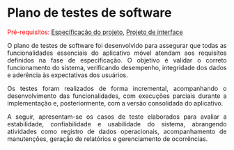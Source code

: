 # Plano de testes de software
<span style="color:red">Pré-requisitos: <a href="02-Especificacao.md"> Especificação do projeto</a></span>, <a href="04-Projeto-interface.md"> Projeto de interface</a>

<p align="justify">O plano de testes de software foi desenvolvido para assegurar que todas as funcionalidades essenciais do aplicativo móvel atendam aos requisitos definidos na fase de especificação. O objetivo é validar o correto funcionamento do sistema, verificando desempenho, integridade dos dados e aderência às expectativas dos usuários.</p>

<p align="justify">Os testes foram realizados de forma incremental, acompanhando o desenvolvimento das funcionalidades, com execuções parciais durante a implementação e, posteriormente, com a versão consolidada do aplicativo.</p>

<p align="justify">A seguir, apresentam-se os casos de teste elaborados para avaliar a estabilidade, confiabilidade e usabilidade do sistema, abrangendo atividades como registro de dados operacionais, acompanhamento de manutenções, geração de relatórios e gerenciamento de ocorrências.</p>
